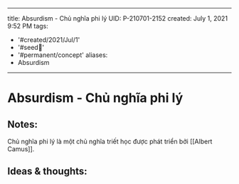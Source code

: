 
---
title: Absurdism - Chủ nghĩa phi lý
UID: P-210701-2152
created: July 1, 2021 9:52 PM
tags:
  - '#created/2021/Jul/1'
  - '#seed🥜'
  - '#permanent/concept'
aliases:
  - Absurdism
---
# Absurdism - Chủ nghĩa phi lý

## Notes:
Chủ nghĩa phi lý là một chủ nghĩa triết học được phát triển bởi [[Albert Camus]].

## Ideas & thoughts:
